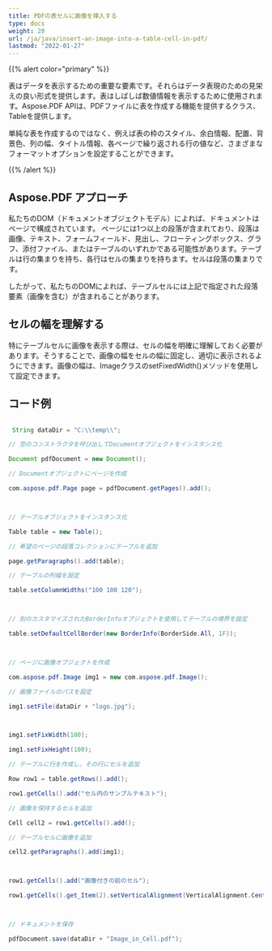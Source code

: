 ```yaml
---
title: PDFの表セルに画像を挿入する
type: docs
weight: 20
url: /ja/java/insert-an-image-into-a-table-cell-in-pdf/
lastmod: "2022-01-27"
---
```


{{% alert color="primary" %}}

表はデータを表示するための重要な要素です。それらはデータ表現のための見栄えの良い形式を提供します。表はしばしば数値情報を表示するために使用されます。Aspose.PDF APIは、PDFファイルに表を作成する機能を提供するクラス、Tableを提供します。

単純な表を作成するのではなく、例えば表の枠のスタイル、余白情報、配置、背景色、列の幅、タイトル情報、各ページで繰り返される行の値など、さまざまなフォーマットオプションを設定することができます。

{{% /alert %}}

## Aspose.PDF アプローチ

私たちのDOM（ドキュメントオブジェクトモデル）によれば、ドキュメントはページで構成されています。
 ページには1つ以上の段落が含まれており、段落は画像、テキスト、フォームフィールド、見出し、フローティングボックス、グラフ、添付ファイル、またはテーブルのいずれかである可能性があります。テーブルは行の集まりを持ち、各行はセルの集まりを持ちます。セルは段落の集まりです。

したがって、私たちのDOMによれば、テーブルセルには上記で指定された段落要素（画像を含む）が含まれることがあります。

## セルの幅を理解する

特にテーブルセルに画像を表示する際は、セルの幅を明確に理解しておく必要があります。そうすることで、画像の幅をセルの幅に固定し、適切に表示されるようにできます。画像の幅は、ImageクラスのsetFixedWidth()メソッドを使用して設定できます。

## コード例

```java

 String dataDir = "C:\\temp\\";

// 空のコンストラクタを呼び出してDocumentオブジェクトをインスタンス化

Document pdfDocument = new Document();

// Documentオブジェクトにページを作成

com.aspose.pdf.Page page = pdfDocument.getPages().add();



// テーブルオブジェクトをインスタンス化

Table table = new Table();

// 希望のページの段落コレクションにテーブルを追加

page.getParagraphs().add(table);

// テーブルの列幅を設定

table.setColumnWidths("100 100 120");



// 別のカスタマイズされたBorderInfoオブジェクトを使用してテーブルの境界を設定

table.setDefaultCellBorder(new BorderInfo(BorderSide.All, 1F));



// ページに画像オブジェクトを作成

com.aspose.pdf.Image img1 = new com.aspose.pdf.Image();

// 画像ファイルのパスを設定

img1.setFile(dataDir + "logo.jpg");



img1.setFixWidth(100);

img1.setFixHeight(100);

// テーブルに行を作成し、その行にセルを追加

Row row1 = table.getRows().add();

row1.getCells().add("セル内のサンプルテキスト");

// 画像を保持するセルを追加

Cell cell2 = row1.getCells().add();

// テーブルセルに画像を追加

cell2.getParagraphs().add(img1);



row1.getCells().add("画像付きの前のセル");

row1.getCells().get_Item(2).setVerticalAlignment(VerticalAlignment.Center);



// ドキュメントを保存

pdfDocument.save(dataDir + "Image_in_Cell.pdf");    

```